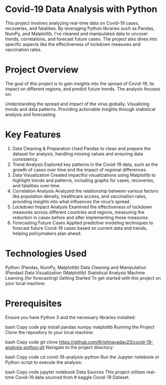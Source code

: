 # Covid-19 Data Analysis with Python
This project involves analyzing real-time data on Covid-19 cases, recoveries, and fatalities. By leveraging Python libraries such as Pandas, NumPy, and Matplotlib, I’ve cleaned and manipulated data to uncover trends, correlations, and forecast future cases. The project also dives into specific aspects like the effectiveness of lockdown measures and vaccination rates.

# Project Overview
The goal of this project is to gain insights into the spread of Covid-19, its impact on different regions, and predict future trends. The analysis focuses on:

Understanding the spread and impact of the virus globally.
Visualizing trends and data patterns.
Providing actionable insights through statistical analysis and forecasting.
 # Key Features
1. Data Cleaning & Preparation
Used Pandas to clean and prepare the dataset for analysis, handling missing values and ensuring data consistency.
2. Trend Analysis
Explored key patterns in the Covid-19 data, such as the growth of cases over time and the impact of regional differences.
3. Data Visualization
Created impactful visualizations using Matplotlib to highlight trends and patterns, including graphs for cases, recoveries, and fatalities over time.
4. Correlation Analysis
Analyzed the relationship between various factors like population density, healthcare access, and vaccination rates, providing insights into what influences the virus’s spread.
5. Lockdown Impact Analysis
Examined the effectiveness of lockdown measures across different countries and regions, measuring the reduction in cases before and after implementing these measures.
6. Forecasting Future Cases
Applied predictive modeling techniques to forecast future Covid-19 cases based on current data and trends, helping policymakers plan ahead.
# Technologies Used
Python (Pandas, NumPy, Matplotlib)
Data Cleaning and Manipulation (Pandas)
Data Visualization (Matplotlib)
Statistical Analysis
Machine Learning (for forecasting)
Getting Started
To get started with this project on your local machine:

# Prerequisites
Ensure you have Python 3 and the necessary libraries installed:

bash
Copy code
pip install pandas numpy matplotlib
Running the Project
Clone the repository to your local machine:

bash
Copy code
git clone https://github.com/Krishnayadav23/covid-19-analysis-python.git
Navigate to the project directory:

bash
Copy code
cd covid-19-analysis-python
Run the Jupyter notebook or Python script to execute the analysis:

bash
Copy code
jupyter notebook
Data Sources
This project utilizes real-time Covid-19 data sourced from # kaggle Covid-19 Dataset.
